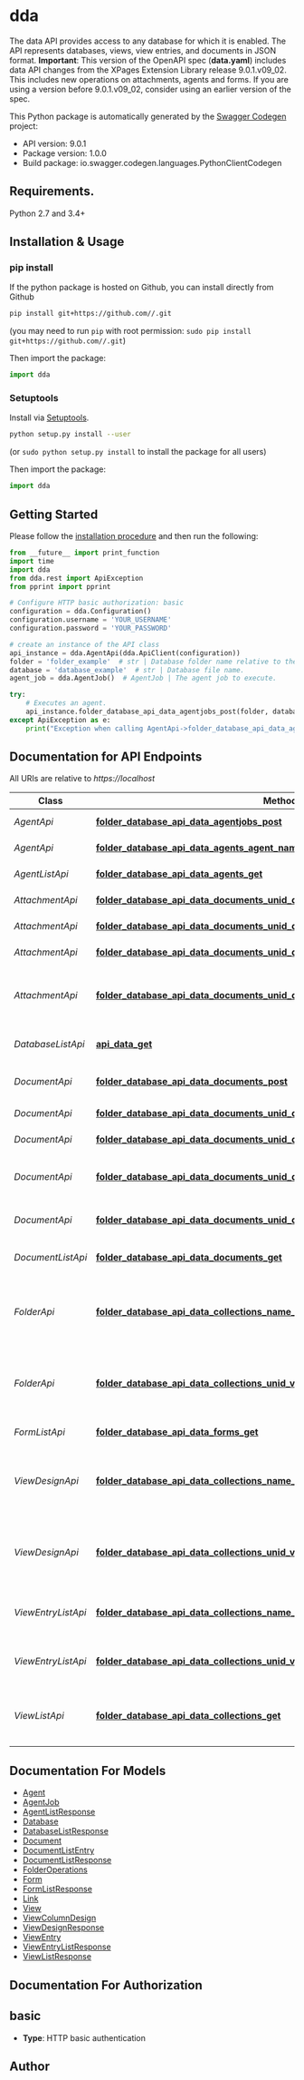 # dda
The data API provides access to any database for which it is enabled. The API represents databases, views, view entries, and documents in JSON format.  **Important**: This version of the OpenAPI spec (**data.yaml**) includes data API changes from the XPages Extension Library release 9.0.1.v09_02. This  includes new operations on attachments, agents and forms.  If you are using a version before 9.0.1.v09_02, consider using an earlier version of the spec. 

This Python package is automatically generated by the [Swagger Codegen](https://github.com/swagger-api/swagger-codegen) project:

- API version: 9.0.1
- Package version: 1.0.0
- Build package: io.swagger.codegen.languages.PythonClientCodegen

## Requirements.

Python 2.7 and 3.4+

## Installation & Usage
### pip install

If the python package is hosted on Github, you can install directly from Github

```sh
pip install git+https://github.com//.git
```
(you may need to run `pip` with root permission: `sudo pip install git+https://github.com//.git`)

Then import the package:

```python
import dda 
```

### Setuptools

Install via [Setuptools](http://pypi.python.org/pypi/setuptools).

```sh
python setup.py install --user
```
(or `sudo python setup.py install` to install the package for all users)

Then import the package:

```python
import dda
```

## Getting Started

Please follow the [installation procedure](#installation--usage) and then run the following:

```python
from __future__ import print_function
import time
import dda
from dda.rest import ApiException
from pprint import pprint

# Configure HTTP basic authorization: basic
configuration = dda.Configuration()
configuration.username = 'YOUR_USERNAME'
configuration.password = 'YOUR_PASSWORD'

# create an instance of the API class
api_instance = dda.AgentApi(dda.ApiClient(configuration))
folder = 'folder_example'  # str | Database folder name relative to the Domino data directory.  If the database is not in a folder, use `.` to specify the data directory itself. 
database = 'database_example'  # str | Database file name.
agent_job = dda.AgentJob()  # AgentJob | The agent job to execute.

try:
    # Executes an agent. 
    api_instance.folder_database_api_data_agentjobs_post(folder, database, agent_job)
except ApiException as e:
    print("Exception when calling AgentApi->folder_database_api_data_agentjobs_post: %s\n" % e)

```

## Documentation for API Endpoints

All URIs are relative to *https://localhost*

Class | Method | HTTP request | Description
------------ | ------------- | ------------- | -------------
*AgentApi* | [**folder_database_api_data_agentjobs_post**](docs/AgentApi.md#folder_database_api_data_agentjobs_post) | **POST** /{folder}/{database}/api/data/agentjobs | Executes an agent. 
*AgentApi* | [**folder_database_api_data_agents_agent_name_get**](docs/AgentApi.md#folder_database_api_data_agents_agent_name_get) | **GET** /{folder}/{database}/api/data/agents/{agentName} | Reads a list of agents. 
*AgentListApi* | [**folder_database_api_data_agents_get**](docs/AgentListApi.md#folder_database_api_data_agents_get) | **GET** /{folder}/{database}/api/data/agents | Reads a list of agents. 
*AttachmentApi* | [**folder_database_api_data_documents_unid_doc_unid_item_name_file_name_delete**](docs/AttachmentApi.md#folder_database_api_data_documents_unid_doc_unid_item_name_file_name_delete) | **DELETE** /{folder}/{database}/api/data/documents/unid/{docUnid}/{itemName}/{fileName} | Deletes an attachment. 
*AttachmentApi* | [**folder_database_api_data_documents_unid_doc_unid_item_name_file_name_get**](docs/AttachmentApi.md#folder_database_api_data_documents_unid_doc_unid_item_name_file_name_get) | **GET** /{folder}/{database}/api/data/documents/unid/{docUnid}/{itemName}/{fileName} | Reads an attachment. 
*AttachmentApi* | [**folder_database_api_data_documents_unid_doc_unid_item_name_file_name_put**](docs/AttachmentApi.md#folder_database_api_data_documents_unid_doc_unid_item_name_file_name_put) | **PUT** /{folder}/{database}/api/data/documents/unid/{docUnid}/{itemName}/{fileName} | Updates an attachment. 
*AttachmentApi* | [**folder_database_api_data_documents_unid_doc_unid_item_name_post**](docs/AttachmentApi.md#folder_database_api_data_documents_unid_doc_unid_item_name_post) | **POST** /{folder}/{database}/api/data/documents/unid/{docUnid}/{itemName} | Adds an attachment to an item in a document. 
*DatabaseListApi* | [**api_data_get**](docs/DatabaseListApi.md#api_data_get) | **GET** /api/data | Gets a list of databases. 
*DocumentApi* | [**folder_database_api_data_documents_post**](docs/DocumentApi.md#folder_database_api_data_documents_post) | **POST** /{folder}/{database}/api/data/documents | Creates a new document. 
*DocumentApi* | [**folder_database_api_data_documents_unid_doc_unid_delete**](docs/DocumentApi.md#folder_database_api_data_documents_unid_doc_unid_delete) | **DELETE** /{folder}/{database}/api/data/documents/unid/{docUnid} | Deletes a document. 
*DocumentApi* | [**folder_database_api_data_documents_unid_doc_unid_get**](docs/DocumentApi.md#folder_database_api_data_documents_unid_doc_unid_get) | **GET** /{folder}/{database}/api/data/documents/unid/{docUnid} | Reads a document. 
*DocumentApi* | [**folder_database_api_data_documents_unid_doc_unid_patch**](docs/DocumentApi.md#folder_database_api_data_documents_unid_doc_unid_patch) | **PATCH** /{folder}/{database}/api/data/documents/unid/{docUnid} | Updates selected items in a document. 
*DocumentApi* | [**folder_database_api_data_documents_unid_doc_unid_put**](docs/DocumentApi.md#folder_database_api_data_documents_unid_doc_unid_put) | **PUT** /{folder}/{database}/api/data/documents/unid/{docUnid} | Replaces all items in a document. 
*DocumentListApi* | [**folder_database_api_data_documents_get**](docs/DocumentListApi.md#folder_database_api_data_documents_get) | **GET** /{folder}/{database}/api/data/documents | Gets a list of documents.  
*FolderApi* | [**folder_database_api_data_collections_name_view_name_put**](docs/FolderApi.md#folder_database_api_data_collections_name_view_name_put) | **PUT** /{folder}/{database}/api/data/collections/name/{viewName} | Updates the contents of a folder by folder name. 
*FolderApi* | [**folder_database_api_data_collections_unid_view_unid_put**](docs/FolderApi.md#folder_database_api_data_collections_unid_view_unid_put) | **PUT** /{folder}/{database}/api/data/collections/unid/{viewUnid} | Updates the contents of a folder by folder UNID. 
*FormListApi* | [**folder_database_api_data_forms_get**](docs/FormListApi.md#folder_database_api_data_forms_get) | **GET** /{folder}/{database}/api/data/forms | Reads a list of forms. 
*ViewDesignApi* | [**folder_database_api_data_collections_name_view_name_design_get**](docs/ViewDesignApi.md#folder_database_api_data_collections_name_view_name_design_get) | **GET** /{folder}/{database}/api/data/collections/name/{viewName}/design | Gets information on the columns in a view or folder. 
*ViewDesignApi* | [**folder_database_api_data_collections_unid_view_unid_design_get**](docs/ViewDesignApi.md#folder_database_api_data_collections_unid_view_unid_design_get) | **GET** /{folder}/{database}/api/data/collections/unid/{viewUnid}/design | Gets information on the columns in a view or folder. 
*ViewEntryListApi* | [**folder_database_api_data_collections_name_view_name_get**](docs/ViewEntryListApi.md#folder_database_api_data_collections_name_view_name_get) | **GET** /{folder}/{database}/api/data/collections/name/{viewName} | Gets a list of view entries by view name. 
*ViewEntryListApi* | [**folder_database_api_data_collections_unid_view_unid_get**](docs/ViewEntryListApi.md#folder_database_api_data_collections_unid_view_unid_get) | **GET** /{folder}/{database}/api/data/collections/unid/{viewUnid} | Gets a list of view entries by view UNID. 
*ViewListApi* | [**folder_database_api_data_collections_get**](docs/ViewListApi.md#folder_database_api_data_collections_get) | **GET** /{folder}/{database}/api/data/collections | Gets a list of views and folders in a database. 


## Documentation For Models

 - [Agent](docs/Agent.md)
 - [AgentJob](docs/AgentJob.md)
 - [AgentListResponse](docs/AgentListResponse.md)
 - [Database](docs/Database.md)
 - [DatabaseListResponse](docs/DatabaseListResponse.md)
 - [Document](docs/Document.md)
 - [DocumentListEntry](docs/DocumentListEntry.md)
 - [DocumentListResponse](docs/DocumentListResponse.md)
 - [FolderOperations](docs/FolderOperations.md)
 - [Form](docs/Form.md)
 - [FormListResponse](docs/FormListResponse.md)
 - [Link](docs/Link.md)
 - [View](docs/View.md)
 - [ViewColumnDesign](docs/ViewColumnDesign.md)
 - [ViewDesignResponse](docs/ViewDesignResponse.md)
 - [ViewEntry](docs/ViewEntry.md)
 - [ViewEntryListResponse](docs/ViewEntryListResponse.md)
 - [ViewListResponse](docs/ViewListResponse.md)


## Documentation For Authorization


## basic

- **Type**: HTTP basic authentication


## Author



